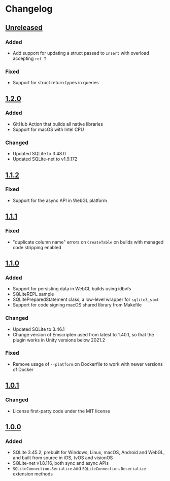 # Changelog
## [Unreleased](https://github.com/gilzoide/unity-sqlite-net/compare/1.2.0...HEAD)
### Added
- Add support for updating a struct passed to `Insert` with overload accepting `ref T`

### Fixed
- Support for struct return types in queries


## [1.2.0](https://github.com/gilzoide/unity-sqlite-net/tree/1.2.0)
### Added
- GitHub Action that builds all native libraries
- Support for macOS with Intel CPU

### Changed
- Updated SQLite to 3.48.0
- Updated SQLite-net to v1.9.172


## [1.1.2](https://github.com/gilzoide/unity-sqlite-net/tree/1.1.2)
### Fixed
- Support for the async API in WebGL platform


## [1.1.1](https://github.com/gilzoide/unity-sqlite-net/tree/1.1.1)
### Fixed
- "duplicate column name" errors on `CreateTable` on builds with managed code stripping enabled


## [1.1.0](https://github.com/gilzoide/unity-sqlite-net/tree/1.1.0)
### Added
- Support for persisting data in WebGL builds using idbvfs
- SQLiteREPL sample
- SQLitePreparedStatement class, a low-level wrapper for `sqlite3_stmt`
- Support for code signing macOS shared library from Makefile

### Changed
- Updated SQLite to 3.46.1
- Change version of Emscripten used from latest to 1.40.1, so that the plugin works in Unity versions below 2021.2

### Fixed
- Remove usage of `--platform` on Dockerfile to work with newer versions of Docker


## [1.0.1](https://github.com/gilzoide/unity-sqlite-net/tree/1.0.1)
### Changed
- License first-party code under the MIT license


## [1.0.0](https://github.com/gilzoide/unity-sqlite-net/tree/1.0.0)
### Added
- SQLite 3.45.2, prebuilt for Windows, Linux, macOS, Android and WebGL, and built from source in iOS, tvOS and visionOS
- SQLite-net v1.8.116, both sync and async APIs
- `SQLiteConnection.Serialize` and `SQLiteConnection.Deserialize` extension methods

